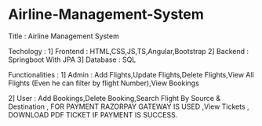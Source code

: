 # Airline-Management-System
Title : Airline Management System



Techology :
            1] Frontend : HTML,CSS,JS,TS,Angular,Bootstrap
            2] Backend : Springboot With JPA
            3] Database : SQL   

            
Functionalities :
1] Admin : Add Flights,Update Flights,Delete Flights,View All Flights (Even he can filter by flight Number),View Bookings 
                  
2] User : Add Bookings,Delete Booking,Search Flight By Source & Destination , FOR PAYMENT RAZORPAY GATEWAY IS USED ,View Tickets , DOWNLOAD PDF TICKET IF PAYMENT IS SUCCESS.


                  
